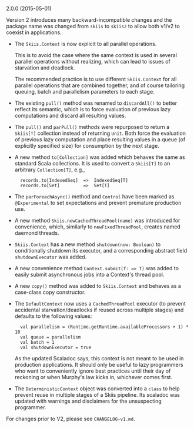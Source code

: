 
2.0.0 (2015-05-01)

Version 2 introduces many backward-incompatible changes and the package name
was changed from `skiis` to `skiis2` to allow both v1/v2 to coexist in
applications.

* The `Skiis.Context` is now explicit to all parallel operations.

  This is to avoid the case where the same context is used in several
  parallel operations without realizing, which can lead to issues of
  starvation and deadlock.

  The recommended practice is to use different `Skiis.Context` for all
  parallel operations that are combined together, and of course tailoring
  queuing, batch and parallelism parameters to each stage.

* The existing `pull()` method was renamed to `discardAll()` to better
  reflect its semantic, which is to force evaluation of previous lazy
  computations and discard all resulting values.

* The `pull()` and `parPull()` methods were repurposed to return a `Skiis[T]`
  collection instead of returning `Unit`.   Both force the evaluation of
  previous lazy computation and place resulting values in a queue
  (of explicitly specified size) for consumption by the next stage.

* A new method `to[Collection]` was added which behaves the same as
  standard Scala collections.  It is used to convert a `Skiis[T]` to an
  arbitrary `Collection[T]`, e.g.,

        records.to[IndexedSeq]  =>  IndexedSeq[T]
        records.to[Set]         =>  Set[T]

* The `parForeachAsync()` method and `Control` have been marked as
  `@Experimental` to set expectations and prevent premature production use.

* A new method `Skiis.newCachedThreadPool(name)` was introduced for convenience,
  which, similarly to `newFixedThreadPool`, creates named daemond threads.

* `Skiis.Context` has a new method `shutdown(now: Boolean)` to conditionally
  shutdown its executor, and a corresponding abstract field `shutdownExecutor`
  was added.

* A new convenience method `Context.submit(f: => T)` was added to easily submit
  asynchronous jobs into a Context's thread pool.

* A new `copy()` method was added to `Skiis.Context` and behaves as a case-class
  copy constructor.

* The `DefaultContext` now uses a `CachedThreadPool` executor (to prevent
  accidental starvation/deadlocks if reused across multiple stages) and
  defaults to the following values:

        val parallelism = (Runtime.getRuntime.availableProcessors + 1) * 10
        val queue = parallelism
        val batch = 1
        val shutdownExecutor = true

  As the updated Scaladoc says, this context is not meant to be used in
  production applications.  It should only be useful to lazy programmers who
  want to conveniently ignore best practices until their day of reckoning or
  when Murphy's law kicks in, whichever comes first.

* The `DeterministicContext` object was converted into a `class` to help
  prevent reuse in multiple stages of a Skiis pipeline.   Its scaladoc was
  updated with warnings and disclaimers for the unsuspecting programmer.

 
For changes prior to V2, please see `CHANGELOG-v1.md`.


